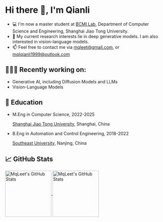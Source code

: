 
<!--
**MqLeet/Mqleet** is a ✨ _special_ ✨ repository because its `README.md` (this file) appears on your GitHub profile.

Here are some ideas to get you started:

- 🔭 I’m currently working on ...
- 🌱 I’m currently learning ...
- 👯 I’m looking to collaborate on ...
- 🤔 I’m looking for help with ...
- 💬 Ask me about ...
- 📫 How to reach me: ...
- 😄 Pronouns: ...
- ⚡ Fun fact: ...
-->

# Hi there 👋, I'm Qianli


- 💻 I'm now a master student at [BCMI Lab](https://bcmi.sjtu.edu.cn/), Department of Computer Science and Engineering, Shanghai Jiao Tong University.
- 📖 My current research interests lie in deep generative models. I am also interested in vision-language models.
- 📫 Feel free to contact me via mqleet@gmail.com, or mqlqianli1999@outlook.com

## 👨🏻‍💻 Recently working on:
- Generative AI, including Diffusion Models and LLMs
- Vision-Language Models

## 📖 Education
- M.Eng in Computer Science, 2022-2025

    [Shanghai Jiao Tong University](https://www.sjtu.edu.cn/), Shanghai, China

- B.Eng in Automation and Control Engineering, 2018-2022

    [Southeast University](https://www.seu.edu.cn/), Nanjing, China

## &#x1f4c8; GitHub Stats

<a href="https://github.com/MqLeet/Mqleet">
  <img align="center" src="https://github-readme-stats.vercel.app/api/top-langs/?username=MqLeet&layout=compact&title_color=6aa6f8&text_color=8a919a&icon_color=6aa6f8&bg_color=0e1116" alt="MqLeet's GitHub Stats" height="150"/>
</a>

<a href="https://github.com/MqLeet/Mqleet">
  <img align="center" src="https://github-readme-stats.vercel.app/api?username=MqLeet&show_icons=true&line_height=27&count_private=true&title_color=6aa6f8&text_color=8a919a&icon_color=6aa6f8&bg_color=0e1116" alt="MqLeet's GitHub Stats" height="150"/>
</a>

